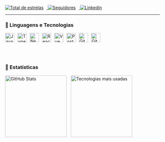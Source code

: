 <p align="left"> 
    <a href="https://github.com/britojp?tab=repositories&sort=stargazers">
        <img 
            alt="Total de estrelas" 
            title="Total de estrelas GitHub" 
            src="https://custom-icon-badges.demolab.com/github/stars/britojp?color=55960c&style=for-the-badge&labelColor=488207&logo=star&label=estrelas"
            style="padding-right: 10px;"
        />
    </a>
    <a href="https://github.com/britojp?tab=followers">
        <img 
            alt="Seguidores" 
            title="Me siga no GitHub" 
            src="https://custom-icon-badges.demolab.com/github/followers/britojp?color=236ad3&labelColor=1155ba&style=for-the-badge&logo=github&label=Seguidores&logoColor=white"
            style="padding-right: 10px;"
        />
    </a>
    <a href="https://www.linkedin.com/in/britojp">
        <img 
            alt="Linkedin" 
            title="Meu LinkedIn" 
            src="https://custom-icon-badges.demolab.com/github/followers/britojp?color=236ad3&labelColor=1155ba&style=for-the-badge&logo=linkedin&label=Linkedin&logoColor=white"
            style="padding-right: 10px;"
        />
    </a>
</p>

<hr>

<h3>🤖 Linguagens e Tecnologias</h3>

<div style="display: flex; flex-wrap: wrap; gap: 10px;">
    <img 
        alt="JavaScript"
        title="JavaScript" 
        width="30px" 
        src="https://cdn.jsdelivr.net/gh/devicons/devicon@latest/icons/javascript/javascript-original.svg" 
    />
    <img 
        alt="Typescript" 
        title="Typescript"
        width="30px" 
        src="https://cdn.jsdelivr.net/gh/devicons/devicon@latest/icons/typescript/typescript-original.svg" 
    />
        <img 
        alt="NestJS" 
        title="NestJS"
        width="30px" 
        src="https://cdn.jsdelivr.net/gh/devicons/devicon@latest/icons/nestjs/nestjs-original.svg" 
    />
    <img 
        alt="React" 
        title="React"
        width="30px" 
        src="https://cdn.jsdelivr.net/gh/devicons/devicon@latest/icons/react/react-original.svg" 
    />
    <img 
        alt="Vue" 
        title="Vue"
        width="30px" 
        src="https://cdn.jsdelivr.net/gh/devicons/devicon@latest/icons/vuejs/vuejs-original.svg" 
    />
    <img 
        alt="Postgres" 
        title="Postgres"
        width="30px" 
        src="https://cdn.jsdelivr.net/gh/devicons/devicon@latest/icons/postgresql/postgresql-original.svg" 
    />
    <img 
        alt="Git" 
        title="Git"
        width="30px" 
        src="https://cdn.jsdelivr.net/gh/devicons/devicon@latest/icons/git/git-original.svg" 
    />
    <img 
        alt="Github" 
        title="Github"
        width="30px" 
        src="https://cdn.jsdelivr.net/gh/devicons/devicon@latest/icons/github/github-original.svg" 
    />
</div>

<br><br>

<h3>🤖 Estatísticas</h3>

<p>
  <img 
    alt="GitHub Stats" 
    height="200" 
    src="https://github-readme-stats.vercel.app/api?username=britojp&show_icons=true&theme=tokyonight&include_all_commits=true&locale=pt-br" 
    style="padding-right: 10px;"
  />
  <img 
    alt="Tecnologias mais usadas" 
    height="200"
    src="https://github-readme-stats.vercel.app/api/top-langs/?username=britojp&theme=tokyonight&layout=compact&custom_title=Tecnologias&langs_count=7" 
    style="padding-right: 10px;"
  />
</p>
